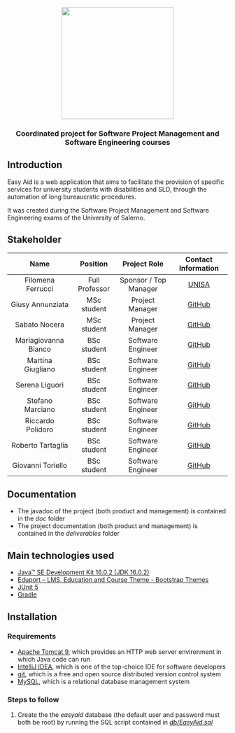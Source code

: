<div align = "center">
  <img src = "https://user-images.githubusercontent.com/52103278/148703523-ed4ac378-3131-4d2a-976d-c6cf383989f6.png" width = "256" heigth = "256">
  <h3>
    Coordinated project for Software Project Management and Software Engineering courses
  </h3>
</div>

##  Introduction

Easy Aid is a web application that aims to facilitate the provision of specific services for university students with disabilities and SLD, through the automation of long bureaucratic procedures.

It was created during the Software Project Management and Software Engineering exams of the University of Salerno.

## Stakeholder	 
<div align="center">
  
|Name|Position|Project Role|Contact Information|
|:-: |:-: |:-: |:-: |
|Filomena Ferrucci|Full Professor|Sponsor / Top Manager|<a href="https://docenti.unisa.it/001775/en/home">UNISA</a>|
|Giusy Annunziata|MSc student|Project Manager|<a href="https://github.com/GiusyAnn">GitHub</a>|
|Sabato Nocera|MSc student|Project Manager|<a href="https://github.com/sabato-nocera">GitHub</a>|
|Mariagiovanna Bianco|BSc student|Software Engineer|<a href="https://github.com/Mariagiovanna46">GitHub</a>|
|Martina Giugliano|BSc student|Software Engineer|<a href="https://github.com/Martina1509">GitHub</a>|
|Serena Liguori|BSc student|Software Engineer|<a href="https://github.com/serenaliguori">GitHub</a>|
|Stefano Marciano|BSc student|Software Engineer|<a href="https://github.com/Stefanomarciano">GitHub</a>|
|Riccardo Polidoro|BSc student|Software Engineer|<a href="https://github.com/rikon311">GitHub</a>|
|Roberto Tartaglia|BSc student|Software Engineer|<a href="https://github.com/SePhiRoTh-exe">GitHub</a>|
|Giovanni Toriello|BSc student|Software Engineer|<a href="https://github.com/giovanni-toriello">GitHub</a>|
  
</div>

## Documentation

* The javadoc of the project (both product and management) is contained in the _doc_ folder
* The project documentation (both product and management) is contained in the _deliverables_ folder

## Main technologies used

* <a href="https://www.oracle.com/java/technologies/javase/16-0-2-relnotes.html">Java™ SE Development Kit 16.0.2 (JDK 16.0.2)</a>
* <a href="https://themes.getbootstrap.com/preview/?theme_id=103332">Eduport – LMS, Education and Course Theme - Bootstrap Themes</a>
* <a href="https://junit.org/junit5/">JUnit 5</a>
* <a href="https://gradle.org/">Gradle</a>

## Installation

### Requirements
* <a href="https://tomcat.apache.org/download-90.cgi">Apache Tomcat 9</a>, which provides an HTTP web server environment in which Java code can run
* <a href="https://www.jetbrains.com/idea/">IntelliJ IDEA</a>, which is one of the top-choice IDE for software developers
* <a href="https://git-scm.com/">git</a>, which is a free and open source distributed version control system
* <a href="https://www.mysql.com/it/">MySQL</a>, which is a relational database management system

### Steps to follow
1. Create the the _easyaid_ database (the default user and password must both be root) by running the SQL script contained in <a href="https://github.com/C04-EasyAid/easyaid/blob/master/db/EasyAid.sql">_db/EasyAid.sql_</a>
